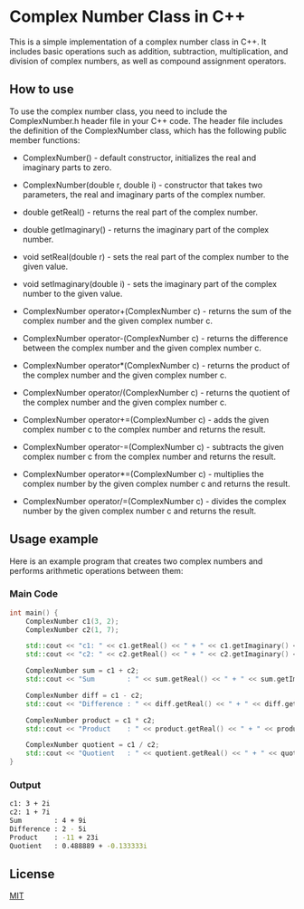 # Complex Number Class in C++

This is a simple implementation of a complex number class in C++. It includes basic operations such as addition, subtraction, multiplication, and division of complex numbers, as well as compound assignment operators.


## How to use
To use the complex number class, you need to include the ComplexNumber.h header file in your C++ code. The header file includes the definition of the ComplexNumber class, which has the following public member functions:

* ComplexNumber() - default constructor, initializes the real and imaginary parts to zero.
* ComplexNumber(double r, double i) - constructor that takes two parameters, the real and imaginary parts of the complex number.
* double getReal() - returns the real part of the complex number.
* double getImaginary() - returns the imaginary part of the complex number.
* void setReal(double r) - sets the real part of the complex number to the given value.
* void setImaginary(double i) - sets the imaginary part of the complex number to the given value.

* ComplexNumber operator+(ComplexNumber c) - returns the sum of the complex number and the given complex number c.
* ComplexNumber operator-(ComplexNumber c) - returns the difference between the complex number and the given complex number c.
* ComplexNumber operator*(ComplexNumber c) - returns the product of the complex number and the given complex number c.
* ComplexNumber operator/(ComplexNumber c) - returns the quotient of the complex number and the given complex number c.
* ComplexNumber operator+=(ComplexNumber c) - adds the given complex number c to the complex number and returns the result.
* ComplexNumber operator-=(ComplexNumber c) - subtracts the given complex number c from the complex number and returns the result.
* ComplexNumber operator*=(ComplexNumber c) - multiplies the complex number by the given complex number c and returns the result.
* ComplexNumber operator/=(ComplexNumber c) - divides the complex number by the given complex number c and returns the result.

## Usage example


Here is an example program that creates two complex numbers and performs arithmetic operations between them:

### Main Code
```cpp
int main() {
    ComplexNumber c1(3, 2);
    ComplexNumber c2(1, 7);

    std::cout << "c1: " << c1.getReal() << " + " << c1.getImaginary() << "i" << std::endl;
    std::cout << "c2: " << c2.getReal() << " + " << c2.getImaginary() << "i" << std::endl;

    ComplexNumber sum = c1 + c2;
    std::cout << "Sum        : " << sum.getReal() << " + " << sum.getImaginary() << "i" << std::endl;

    ComplexNumber diff = c1 - c2;
    std::cout << "Difference : " << diff.getReal() << " + " << diff.getImaginary() << "i" << std::endl;

    ComplexNumber product = c1 * c2;
    std::cout << "Product    : " << product.getReal() << " + " << product.getImaginary() << "i" << std::endl;

    ComplexNumber quotient = c1 / c2;
    std::cout << "Quotient   : " << quotient.getReal() << " + " << quotient.getImaginary() << "i" << std::endl;
}


```
### Output
```bash
c1: 3 + 2i
c2: 1 + 7i
Sum        : 4 + 9i
Difference : 2 - 5i
Product    : -11 + 23i
Quotient   : 0.488889 + -0.133333i


```
## License

[MIT](https://choosealicense.com/licenses/mit/)
